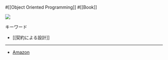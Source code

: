 #[[Object Oriented Programming]] #[[Book]]

![](https://m.media-amazon.com/images/I/41A2yC7UpOL._SX351_BO1,204,203,200_.jpg)

キーワード
- [[契約による設計]]

---

- [Amazon](https://amzn.asia/d/ephItGP)